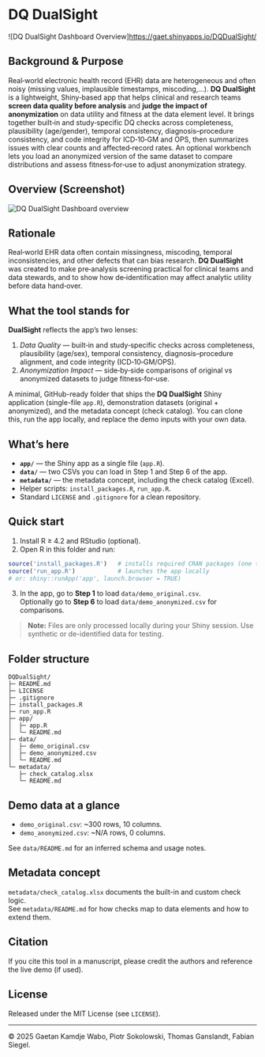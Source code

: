 # DQ DualSight 

![DQ DualSight Dashboard Overview]https://gaet.shinyapps.io/DQDualSight/

## Background & Purpose

Real‑world electronic health record (EHR) data are heterogeneous and often noisy (missing values, implausible timestamps, miscoding,...).
**DQ DualSight** is a lightweight, Shiny‑based app that helps clinical and research teams **screen data quality before analysis** and **judge the impact of anonymization** on data utility and fitness at the data element level.
It brings together built‑in and study‑specific DQ checks across completeness, plausibility (age/gender), temporal consistency, diagnosis–procedure consistency, and code integrity for ICD‑10‑GM and OPS, then summarizes issues with clear counts and affected‑record rates.
An optional workbench lets you load an anonymized version of the same dataset to compare distributions and assess fitness‑for‑use to adjust anonymization strategy.



## Overview (Screenshot)

![DQ DualSight Dashboard overview](media/overview.png)

## Rationale 

Real‑world EHR data often contain missingness, miscoding, temporal inconsistencies, and other defects that can bias research.
**DQ DualSight** was created to make pre‑analysis screening practical for clinical teams and data stewards, and to show how
de‑identification may affect analytic utility before data hand‑over.

## What the tool stands for

**DualSight** reflects the app’s two lenses:
1) *Data Quality* — built‑in and study‑specific checks across completeness, plausibility (age/sex), temporal consistency,
   diagnosis–procedure alignment, and code integrity (ICD‑10‑GM/OPS).
2) *Anonymization Impact* — side‑by‑side comparisons of original vs anonymized datasets to judge fitness‑for‑use.



A minimal, GitHub-ready folder that ships the **DQ DualSight** Shiny application (single-file `app.R`), demonstration datasets (original + anonymized), and the metadata concept (check catalog). You can clone this, run the app locally, and replace the demo inputs with your own data.

## What’s here

- **`app/`** — the Shiny app as a single file (`app.R`).
- **`data/`** — two CSVs you can load in Step 1 and Step 6 of the app.
- **`metadata/`** — the metadata concept, including the check catalog (Excel).
- Helper scripts: `install_packages.R`, `run_app.R`.
- Standard `LICENSE` and `.gitignore` for a clean repository.

## Quick start

1. Install R ≥ 4.2 and RStudio (optional).
2. Open R in this folder and run:

```r
source('install_packages.R')   # installs required CRAN packages (one time)
source('run_app.R')            # launches the app locally
# or: shiny::runApp('app', launch.browser = TRUE)
```

3. In the app, go to **Step 1** to load `data/demo_original.csv`.  
   Optionally go to **Step 6** to load `data/demo_anonymized.csv` for comparisons.

> **Note:** Files are only processed locally during your Shiny session. Use synthetic or de-identified data for testing.

## Folder structure

```
DQDualSight/
├─ README.md
├─ LICENSE
├─ .gitignore
├─ install_packages.R
├─ run_app.R
├─ app/
│  ├─ app.R
│  └─ README.md
├─ data/
│  ├─ demo_original.csv
│  ├─ demo_anonymized.csv
│  └─ README.md
└─ metadata/
   ├─ check_catalog.xlsx
   └─ README.md
```

## Demo data at a glance

- `demo_original.csv`: ~300 rows, 10 columns.
- `demo_anonymized.csv`: ~N/A rows, 0 columns.

See `data/README.md` for an inferred schema and usage notes.

## Metadata concept

`metadata/check_catalog.xlsx` documents the built-in and custom check logic.  
See `metadata/README.md` for how checks map to data elements and how to extend them.

## Citation

If you cite this tool in a manuscript, please credit the authors and reference the live demo (if used).

## License

Released under the MIT License (see `LICENSE`).

---

© 2025 Gaetan Kamdje Wabo, Piotr Sokolowski, Thomas Ganslandt, Fabian Siegel.